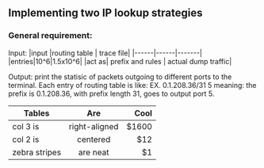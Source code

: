 ## Implementing two IP lookup strategies
### General requirement:
Input:
|input |routing table | trace file| 
|------|------|-------|
|entries|10^6|1.5x10^6|
|act as| prefix and rules | actual dump traffic|

Output: print the statisic of packets outgoing to different ports to the terminal.
Each entry of routing table is like: EX. 0.1.208.36/31 5 meaning: the prefix is 0.1.208.36, with prefix length 31, goes to output port 5.


| Tables        | Are           | Cool  |
| ------------- |:-------------:| -----:|
| col 3 is      | right-aligned | $1600 |
| col 2 is      | centered      |   $12 |
| zebra stripes | are neat      |    $1 |
